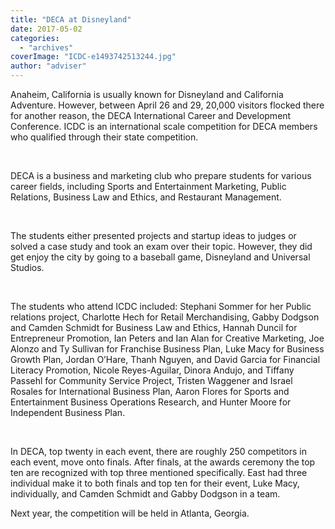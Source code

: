 ```yaml
---
title: "DECA at Disneyland"
date: 2017-05-02
categories: 
  - "archives"
coverImage: "ICDC-e1493742513244.jpg"
author: "adviser"
---
```


Anaheim, California is usually known for Disneyland and California Adventure. However, between April 26 and 29, 20,000 visitors flocked there for another reason, the DECA International Career and Development Conference. ICDC is an international scale competition for DECA members who qualified through their state competition.

 

DECA is a business and marketing club who prepare students for various career fields, including Sports and Entertainment Marketing, Public Relations, Business Law and Ethics, and Restaurant Management.

 

The students either presented projects and startup ideas to judges or solved a case study and took an exam over their topic. However, they did get enjoy the city by going to a baseball game, Disneyland and Universal Studios.

 

The students who attend ICDC included: Stephani Sommer for her Public relations project, Charlotte Hech for Retail Merchandising, Gabby Dodgson and Camden Schmidt for Business Law and Ethics, Hannah Duncil for Entrepreneur Promotion, Ian Peters and Ian Alan for Creative Marketing, Joe Alonzo and Ty Sullivan for Franchise Business Plan, Luke Macy for Business Growth Plan, Jordan O’Hare, Thanh Nguyen, and David Garcia for Financial Literacy Promotion, Nicole Reyes-Aguilar, Dinora Andujo, and Tiffany Passehl for Community Service Project, Tristen Waggener and Israel Rosales for International Business Plan, Aaron Flores for Sports and Entertainment Business Operations Research, and Hunter Moore for Independent Business Plan.

 

In DECA, top twenty in each event, there are roughly 250 competitors in each event, move onto finals. After finals, at the awards ceremony the top ten are recognized with top three mentioned specifically. East had three individual make it to both finals and top ten for their event, Luke Macy, individually, and Camden Schmidt and Gabby Dodgson in a team.

Next year, the competition will be held in Atlanta, Georgia.

